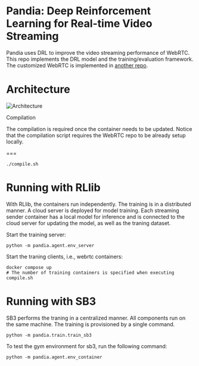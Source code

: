 Pandia: Deep Reinforcement Learning for Real-time Video Streaming
===

Pandia uses DRL to improve the video streaming performance of WebRTC. This repo implements the DRL model and the training/evaluation framework. The customized WebRTC is implemented in [another repo](https://github.com/johnson-li/webrtc/tree/pandia).

Architecture
===

![Architecture](https://docs.google.com/drawings/d/e/2PACX-1vTF7H__JOJsfnCUQKSdt9ubLGv_-BthUDodCtZBYpxiN45_XAmCTKZVTf3xfKW3BeBGxGDViAPCHezh/pub?w=957&h=375)


Compilation

The compilation is required once the container needs to be updated. Notice that the compilation script requires the WebRTC repo to be already setup locally.

===
```shell
./compile.sh
```

Running with RLlib
===
With RLlib, the containers run independently. The training is in a distributed manner. A cloud server is deployed for model training. Each streaming sender container has a local model for inference and is connected to the cloud server for updating the model, as well as the traning dataset.  

Start the training server:
```shell
python -m pandia.agent.env_server
```

Start the traning clients, i.e., webrtc containers:
```shell
docker compose up
# The number of training containers is specified when executing compile.sh 
```

Running with SB3
===

SB3 performs the traning in a centralized manner. All components run on the same machine. The training is provisioned by a single command. 

```shell
python -m pandia.train.train_sb3
```

To test the gym environment for sb3, run the following command:

```shell
python -m pandia.agent.env_container
```